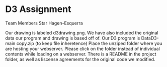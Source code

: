 # D3 Assignment

Team Members
Star Hagen-Esquerra


Our drawing is labeled d3drawing.png.
We have also included the original data our program and drawing is based off of. 
Our D3 program is DataD3-main copy.zip (to keep file inheretence) 
Place the unziped folder where you are hosting your webserver. 
Please click on the folder instead of individual contents while loading on a webserver. There is a README in the project folder, as well as liscense agreements for the original code we modified. 
